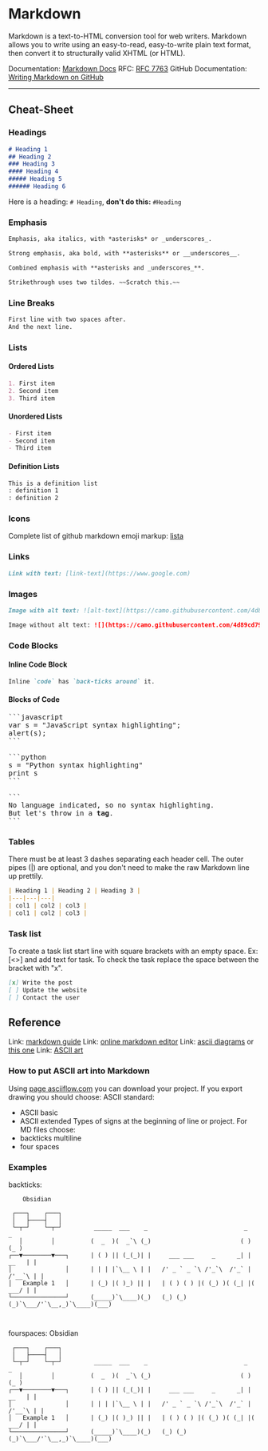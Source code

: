 # Markdown

Markdown is a text-to-HTML conversion tool for web writers. Markdown allows you to write using an easy-to-read, easy-to-write plain text format, then convert it to structurally valid XHTML (or HTML).

Documentation: [Markdown Docs](https://daringfireball.net/projects/markdown/)
RFC: [RFC 7763](https://www.rfc-editor.org/rfc/rfc7763)
GitHub Documentation: [Writing Markdown on GitHub](https://docs.github.com/en/get-started/writing-on-github)

---
## Cheat-Sheet

### Headings
```markdown
# Heading 1
## Heading 2
### Heading 3
#### Heading 4
##### Heading 5
###### Heading 6
```

Here is a heading: `# Heading`, **don't do this:** `#Heading` 

### Emphasis
```markdown
Emphasis, aka italics, with *asterisks* or _underscores_.

Strong emphasis, aka bold, with **asterisks** or __underscores__.

Combined emphasis with **asterisks and _underscores_**.

Strikethrough uses two tildes. ~~Scratch this.~~
```

### Line Breaks
```markdown
First line with two spaces after.  
And the next line.
```

### Lists

#### Ordered Lists
```markdown
1. First item
2. Second item
3. Third item
```

#### Unordered Lists
```markdown
- First item
- Second item
- Third item
```   

#### Definition Lists
```markdown
This is a definition list
: definition 1
: definition 2
```

### Icons
Complete list of github markdown emoji markup: [lista](https://gist.github.com/rxaviers/7360908)

### Links
```markdown
Link with text: [link-text](https://www.google.com)
```

### Images
```markdown
Image with alt text: ![alt-text](https://camo.githubusercontent.com/4d89cd791580bfb19080f8b0844ba7e1235aa4becc3f43dfd708a769e257d8de/68747470733a2f2f636e642d70726f642d312e73332e75732d776573742d3030342e6261636b626c617a6562322e636f6d2f6e65772d62616e6e6572342d7363616c65642d666f722d6769746875622e6a7067)

Image without alt text: ![](https://camo.githubusercontent.com/4d89cd791580bfb19080f8b0844ba7e1235aa4becc3f43dfd708a769e257d8de/68747470733a2f2f636e642d70726f642d312e73332e75732d776573742d3030342e6261636b626c617a6562322e636f6d2f6e65772d62616e6e6572342d7363616c65642d666f722d6769746875622e6a7067)
```

### Code Blocks

#### Inline Code Block
```markdown
Inline `code` has `back-ticks around` it.
```

#### Blocks of Code
<pre>
```javascript
var s = "JavaScript syntax highlighting";
alert(s);
```
 
```python
s = "Python syntax highlighting"
print s
```
 
```
No language indicated, so no syntax highlighting. 
But let's throw in a <b>tag</b>.
```
</pre>

### Tables

There must be at least 3 dashes separating each header cell.
The outer pipes (|) are optional, and you don't need to make the raw Markdown line up prettily.

```markdown
| Heading 1 | Heading 2 | Heading 3 |
|---|---|---|
| col1 | col2 | col3 |
| col1 | col2 | col3 |
```

### Task list

To create a task list start line with square brackets with an empty space.
Ex: [<>] and add text for task.
To check the task replace the space between the bracket with "x".  

```markdown
[x] Write the post
[ ] Update the website
[ ] Contact the user
```

## Reference

Link: [markdown guide](https://www.markdownguide.org/cheat-sheet)
Link: [online markdown editor](https://dillinger.io/)
Link: [ascii diagrams](https://asciiflow.com/#/) or [this one](https://textik.com/#c3c7fe723e321e4b)
Link: [ASCII art](https://safeimagekit.com/text-to-ascii)

### How to put ASCII art into Markdown
Using [page asciiflow.com](asciiflow.com/#) you can download your project.
If you export drawing you should choose:
ASCII standard:
- ASCII basic
- ASCII extended
Types of signs at the beginning of line or project. For MD files choose:
- backticks multiline
- four spaces
### Examples

backticks:
```
    Obsidian                                                                     
                                                                                 
 ┌───┐    ┌───┐                                                                  
 │   ├────┤   │                                                                  
 └─┬─┘    └─┬─┘         _____  ___    _                           _         _    
   │        │          (  _  )(  _`\ (_)                         ( )       (_ )  
┌──▼────────▼───┐      | ( ) || (_(_)| |     ___ ___     _      _| |   __   | |  
│               │      | | | |`\__ \ | |   /' _ ` _ `\ /'_`\  /'_` | /'__`\ | |  
│   Example 1   │      | (_) |( )_) || |   | ( ) ( ) |( (_) )( (_| |(  ___/ | |  
└───────────────┘      (_____)`\____)(_)   (_) (_) (_)`\___/'`\__,_)`\____)(___) 
                                                                                 
                                                                                 
```

fourspaces:
        Obsidian                                                                     
                                                                                     
     ┌───┐    ┌───┐                                                                  
     │   ├────┤   │                                                                  
     └─┬─┘    └─┬─┘         _____  ___    _                           _         _    
       │        │          (  _  )(  _`\ (_)                         ( )       (_ )  
    ┌──▼────────▼───┐      | ( ) || (_(_)| |     ___ ___     _      _| |   __   | |  
    │               │      | | | |`\__ \ | |   /' _ ` _ `\ /'_`\  /'_` | /'__`\ | |  
    │   Example 1   │      | (_) |( )_) || |   | ( ) ( ) |( (_) )( (_| |(  ___/ | |  
    └───────────────┘      (_____)`\____)(_)   (_) (_) (_)`\___/'`\__,_)`\____)(___) 
                                                                                     
                                                                                     